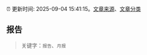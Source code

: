 :alarm_clock: 更新时间: 2025-09-04 15:41:15。[文章来源](/README.md)、[文章分类](/TAGS.md)

## 报告


> 关键字：`报告`、`月报`



